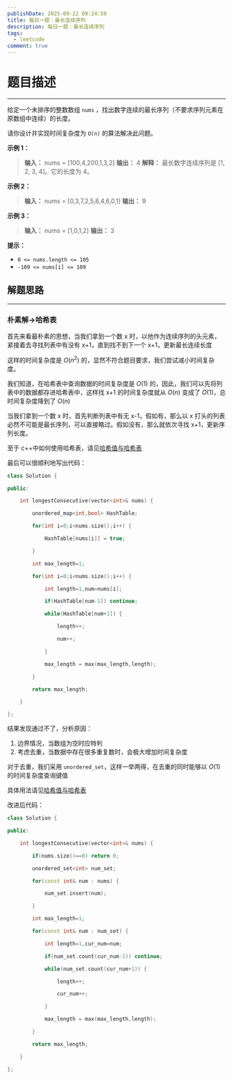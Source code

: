 ```yaml
---
publishDate: 2025-09-22 09:24:59
title: 每日一题：最长连续序列
description: 每日一题：最长连续序列
tags:
  - leetcode
comment: true
---
```

# 题目描述
---

给定一个未排序的整数数组 `nums` ，找出数字连续的最长序列（不要求序列元素在原数组中连续）的长度。

请你设计并实现时间复杂度为 `O(n)` 的算法解决此问题。

**示例 1：**

> **输入：** nums = [100,4,200,1,3,2]
> **输出：** 4
> **解释：** 最长数字连续序列是 [1, 2, 3, 4]。它的长度为 4。


**示例 2：**

> **输入：** nums = [0,3,7,2,5,8,4,6,0,1]
> **输出：** 9

**示例 3：**

> **输入：** nums = [1,0,1,2]
> **输出：** 3

**提示：**

- `0 <= nums.length <= 105`
- `-109 <= nums[i] <= 109`

## 解题思路
___
### 朴素解->哈希表

首先来看最朴素的思想，当我们拿到一个数 x 时，以他作为连续序列的头元素，紧接着去寻找列表中有没有 x+1，直到找不到下一个 x+1，更新最长连续长度

这样的时间复杂度是 $O(n^2)$ 的，显然不符合题目要求，我们尝试减小时间复杂度。

我们知道，在哈希表中查询数据的时间复杂度是 $O(1)$ 的，因此，我们可以先将列表中的数据都存进哈希表中，这样找 x+1 的时间复杂度就从 $O(n)$ 变成了 $O(1)$，总时间复杂度降到了 $O(n)$

当我们拿到一个数 x 时，首先判断列表中有无 x-1，假如有，那么以 x 打头的列表必然不可能是最长序列，可以直接略过。假如没有，那么就依次寻找 x+1，更新序列长度。

至于 c++中如何使用哈希表，请见[哈希值与哈希表](哈希值与哈希表)

最后可以很顺利地写出代码：
```cpp
class Solution {

public:

    int longestConsecutive(vector<int>& nums) {

        unordered_map<int,bool> HashTable;

        for(int i=0;i<nums.size();i++) {

            HashTable[nums[i]] = true;

        }

        int max_length=1;

        for(int i=0;i<nums.size();i++) {

            int length=1,num=nums[i];

            if(HashTable[num-1]) continue;

            while(HashTable[num+1]) {

                length++;

                num++;

            }

            max_length = max(max_length,length);

        }

        return max_length;

    }

};
```

结果发现通过不了，分析原因：
1. 边界情况，当数组为空时应特判
2. 考虑去重，当数据中存在很多重复数时，会极大增加时间复杂度

对于去重，我们采用 `unordered_set`，这样一举两得，在去重的同时能够以 $O(1)$ 的时间复杂度查询键值 

具体用法请见[哈希值与哈希表](哈希值与哈希表)

改进后代码：
```cpp
class Solution {

public:

    int longestConsecutive(vector<int>& nums) {

        if(nums.size()==0) return 0;

        unordered_set<int> num_set;

        for(const int& num : nums) {

            num_set.insert(num);

        }

        int max_length=1;

        for(const int& num : num_set) {

            int length=1,cur_num=num;

            if(num_set.count(cur_num-1)) continue;

            while(num_set.count(cur_num+1)) {

                length++;

                cur_num++;

            }

            max_length = max(max_length,length);

        }

        return max_length;

    }

};
```
